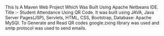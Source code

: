 This Is A Maven Web Project Which Was Built Using Apache Netbeans IDE.
Title :- Student Attendance Using QR Code.
It was built using JAVA, Java Server Pages(JSP), Servlets, HTML, CSS, Bootstrap, Database: Apache MySQl.
To Generate and Read QR codes google.zxing library was used and smtp protocol was used to send emails.
